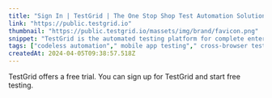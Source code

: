```yaml
---
title: "Sign In | TestGrid | The One Stop Shop Test Automation Solution"
link: "https://public.testgrid.io"
thumbnail: "https://public.testgrid.io/massets/img/brand/favicon.png"
snippet: "TestGrid is the automated testing platform for complete enterprise testing and quality engineering.  Simplify your entire quality assurance (QA) testing process, for desktop, browsers, iOS, and Android, by using TestGrid's Octopus, the comprehensive suite of tools, to create test cases, run parallel tests, receive detailed reports, and much more."
tags: ["codeless automation"," mobile app testing"," cross-browser testing"," visual testing"," performance testing"," API testing","IoT testing"]
createdAt: 2024-04-05T09:38:57.518Z
---
```

TestGrid offers a free trial. You can sign up for TestGrid and start free testing.
